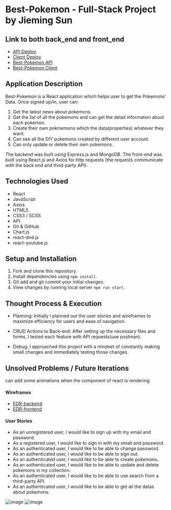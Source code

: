 # Best-Pokemon - Full-Stack Project by Jieming Sun

## Link to both back_end and front_end
- [API Deploy](https://whispering-brushlands-72580.herokuapp.com/)
- [Client Deploy](https://jiemings.github.io/project_2-_client/)
- [Best-Pokemon API](https://github.com/JiemingS/best-pokemon-api)
- [Best-Pokemon Client](https://github.com/JiemingS/best-pokemon-client)

## Application Description
Best-Pokemon is a React application which helps user to get the Pokemons' Data.
Once signed up/in, user can:
1. Get the latest news about pokemons.
2. Get the list of all the pokemons and can get the detail information about each pokemon.
3. Create their own pokmemons which the data(properties) whatever they want.
4. Can see all the DIY pokemons created by different user account.
5. Can only update or delete their own pokemons.

The backend was built using Express.js and MongoDB. The front-end was built using React.js and Axios for http requests (the requests communicate with the back end and third-party API).

## Technologies Used
-   React
-   JavaScript
-   Axios
-   HTML5
-   CSS3 / SCSS
-   API
-   Git & GitHub
-   Chart.js
-   react-dnd.js
-   react-youtube.js

## Setup and Installation
1. Fork and clone this repository.
2. Install dependencies using `npm install`.
3. Git add and git commit your initial changes.
4. View changes by running local server `npm run start`.

## Thought Process & Execution

*   Planning: Initially I planned out the user stories and wireframes to maximize efficiency for users and ease of navigation.

*   CRUD Actions to Back-end: After setting up the necessary files and forms, I tested each feature with API requests(use postman).

*   Debug: I approached this project with a mindset of constantly making small changes and immediately testing those changes.

## Unsolved Problems / Future Iterations
can add some animations when the component of react is rendering

#### Wireframes
-   [EDR-backend](https://i.imgur.com/9GExUJj.jpg)
-   [EDR-frontend](https://i.imgur.com/6KGkrra.jpg)

#### User Stories
*   As an unregistered user, I would like to sign up with my email and password.
*   As a registered user, I would like to sign in with my email and password.
*   As an authenticated user, I would like to be able to change password.
*   As an authenticated user, I would like to be able to sign out.
*   As an authenticated user, I would like to be able to create pokemons.
*   As an authenticated user, I would like to be able to update and delete pokemons in my collection.
*   As an authenticated user, I would like to be able to use search from a third-party API.
*   As an authenticated user, I would like to be able to get all the datas about pokemons.

![image](https://i.imgur.com/TqZMLmp.png)
![image](https://i.imgur.com/iTR1lIE.png)
